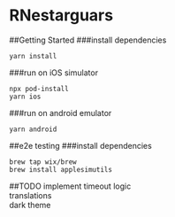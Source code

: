 # RNestarguars

##Getting Started
###install dependencies
```
yarn install
```

###run on iOS simulator
```
npx pod-install
yarn ios
```
###run on android emulator
```
yarn android
```

##e2e testing
###install dependencies
```
brew tap wix/brew
brew install applesimutils
```

##TODO
implement timeout logic  
translations  
dark theme  
